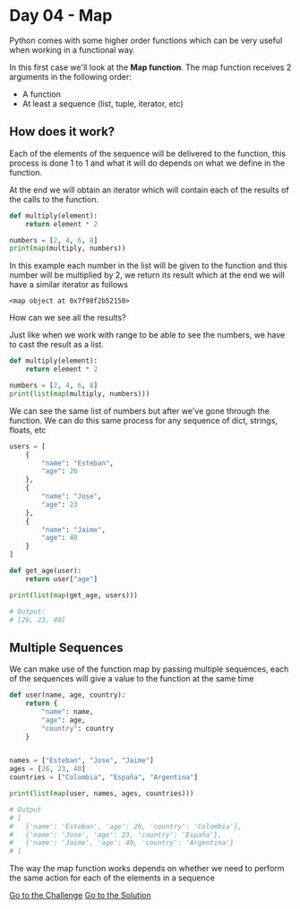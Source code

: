 # Day 04 - Map

Python comes with some higher order functions which can be very useful when working in a functional way.

In this first case we'll look at the **Map function**. The map function receives 2 arguments in the following order:

- A function
- At least a sequence (list, tuple, iterator, etc)

## How does it work?

Each of the elements of the sequence will be delivered to the function, this process is done 1 to 1 and what it will do depends on what we define in the function.

At the end we will obtain an iterator which will contain each of the results of the calls to the function.

```python
def multiply(element):
    return element * 2

numbers = [2, 4, 6, 8]
print(map(multiply, numbers))
```

In this example each number in the list will be given to the function and this number will be multiplied by 2, we return its result which at the end we will have a similar iterator as follows

```
<map object at 0x7f98f2b52150>
```

How can we see all the results?

Just like when we work with range to be able to see the numbers, we have to cast the result as a list.

```python
def multiply(element):
    return element * 2

numbers = [2, 4, 6, 8]
print(list(map(multiply, numbers)))
```

We can see the same list of numbers but after we've gone through the function. We can do this same process for any sequence of dict, strings, floats, etc

```python
users = [
    {
        "name": "Esteban",
        "age": 26
    },
    {
        "name": "Jose",
        "age": 23
    },
    {
        "name": "Jaime",
        "age": 40
    }
]

def get_age(user):
    return user["age"]

print(list(map(get_age, users)))

# Output:
# [26, 23, 40]
```

## Multiple Sequences

We can make use of the function map by passing multiple sequences, each of the sequences will give a value to the function at the same time

```python
def user(name, age, country):
    return {
        "name": name,
        "age": age,
        "country": country
    }


names = ["Esteban", "Jose", "Jaime"]
ages = [26, 23, 40]
countries = ["Colombia", "España", "Argentina"]

print(list(map(user, names, ages, countries)))

# Output
# [
#   {'name': 'Esteban', 'age': 26, 'country': 'Colombia'},
#   {'name': 'Jose', 'age': 23, 'country': 'España'},
#   {'name': 'Jaime', 'age': 40, 'country': 'Argentina'}
# ]
```

The way the map function works depends on whether we need to perform the same action for each of the elements in a sequence

[Go to the Challenge](https://github.com/estebansolo/Python30/blob/master/exercises/04_map.py)
[Go to the Solution](https://github.com/estebansolo/Python30/blob/master/solutions/04_map.py)